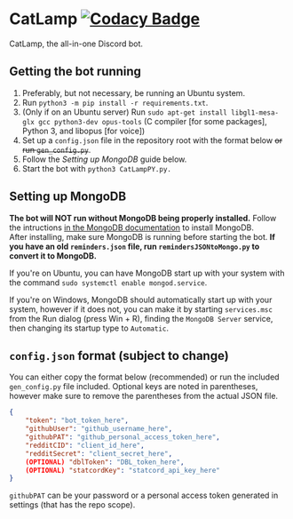 # CatLamp [![Codacy Badge](https://app.codacy.com/project/badge/Grade/3f06c8cbb6fd49eebd345e057de3614d)](https://www.codacy.com?utm_source=github.com&amp;utm_medium=referral&amp;utm_content=hpenney2/CatLamp&amp;utm_campaign=Badge_Grade)
 CatLamp, the all-in-one Discord bot.

## Getting the bot running
 1. Preferably, but not necessary, be running an Ubuntu system.
 2. Run `python3 -m pip install -r requirements.txt`.
 4. (Only if on an Ubuntu server) Run `sudo apt-get install libgl1-mesa-glx gcc python3-dev opus-tools` (C compiler [for some packages], Python 3, and libopus [for voice])
 5. Set up a `config.json` file in the repository root with the format below ~~or run `gen_config.py`~~.
 6. Follow the *Setting up MongoDB* guide below.
 7. Start the bot with `python3 CatLampPY.py.`

## Setting up MongoDB
**The bot will NOT run without MongoDB being properly installed.**
Follow the intructions [in the MongoDB documentation](https://docs.mongodb.com/manual/installation/) to install MongoDB.  
After installing, make sure MongoDB is running before starting the bot. **If you have an old `reminders.json` file, run `remindersJSONtoMongo.py` to convert it to MongoDB.**

If you're on Ubuntu, you can have MongoDB start up with your system with the command `sudo systemctl enable mongod.service`.

If you're on Windows, MongoDB should automatically start up with your system, however if it does not, you can make it by starting `services.msc` from the Run dialog (press Win + R), finding the `MongoDB Server` service, then changing its startup type to `Automatic`.

## `config.json` format (subject to change)
You can either copy the format below (recommended) or run the included `gen_config.py` file included.
Optional keys are noted in parentheses, however make sure to remove the parentheses from the actual JSON file.
```json
{
	"token": "bot_token_here",
	"githubUser": "github_username_here",
	"githubPAT": "github_personal_access_token_here",
	"redditCID": "client_id_here",
	"redditSecret": "client_secret_here",
	(OPTIONAL) "dblToken": "DBL_token_here",
	(OPTIONAL) "statcordKey": "statcord_api_key_here"
}
```
`githubPAT` can be your password or a personal access token generated in settings (that has the repo scope).

